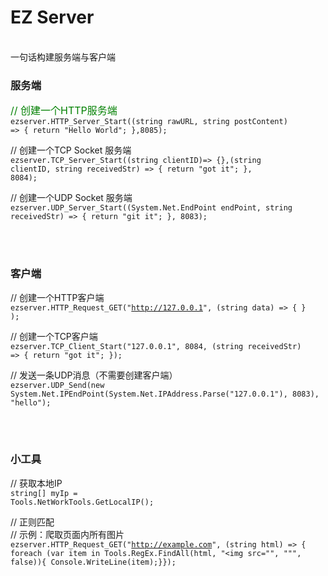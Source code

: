 <h1>EZ Server</h1>
</br>
一句话构建服务端与客户端

<h3>服务端</h3>

<font size="3" color="green">// 创建一个HTTP服务端</font></br>
<code>ezserver.HTTP_Server_Start((string rawURL, string postContent) => { return "Hello World"; },8085);</code>

// 创建一个TCP Socket 服务端</br>
<code>ezserver.TCP_Server_Start((string clientID)=> {},(string clientID, string receivedStr) => { return "got it"; }, 8084);</code>

// 创建一个UDP Socket 服务端</br>
<code>ezserver.UDP_Server_Start((System.Net.EndPoint endPoint, string receivedStr) => { return "git it"; }, 8083);</code>

</br></br>
<h3>客户端</h3>

// 创建一个HTTP客户端</br>
<code>ezserver.HTTP_Request_GET("http://127.0.0.1", (string data) => { } );</code>

// 创建一个TCP客户端</br>
<code>ezserver.TCP_Client_Start("127.0.0.1", 8084, (string receivedStr) => { return "got it"; });</code>

// 发送一条UDP消息（不需要创建客户端）</br>
<code>ezserver.UDP_Send(new System.Net.IPEndPoint(System.Net.IPAddress.Parse("127.0.0.1"), 8083), "hello");</code>

</br></br>
<h3>小工具</h3>

// 获取本地IP</br>
<code>string[] myIp = Tools.NetWorkTools.GetLocalIP();</code>

// 正则匹配 </br>
// 示例：爬取页面内所有图片</br>
<code>ezserver.HTTP_Request_GET("http://example.com", (string html) => {
      foreach (var item in Tools.RegEx.FindAll(html, "<img src=\"", "\"", false)){
            Console.WriteLine(item);}});</code>
